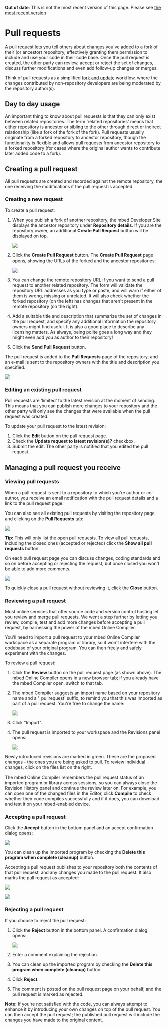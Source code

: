 <span class="warnings">**Out of date**: This is not the most recent version of this page. Please see [the most recent version](y)</span>
# Pull requests

A pull request lets you tell others about changes you've added to a fork of their (or ancestor) repository, effectively granting them permission to include and use your code in their code base. Once the pull request is created, the other party can review, accept or reject the set of changes, discuss further modifications and even add follow-up changes or merges.

Think of pull requests as a simplified [fork and update](collab_intro.md) workflow, where the changes contributed by non-repository developers are being moderated by the repository author(s).

## Day to day usage

An important thing to know about pull requests is that they can only exist between related repositories. The term 'related repositories' means that either repository is ancestor or sibling to the other through direct or indirect relationship (like a fork of the fork of the fork). Pull requests usually originate from a forked repository to ancestor repository, though the functionality is flexible and allows pull requests from ancestor repository to a forked repository (for cases where the original author wants to contribute later added code to a fork).

## Creating a pull request

All pull requests are created and recorded against the remote repository, the one receiving the modifications if the pull request is accepted.

### Creating a new request

To create a pull request:

1. When you publish a fork of another repository, the mbed Developer Site displays the ancestor repository under **Repository details**. If you are the repository owner, an additional **Create Pull Request** button will be displayed on top.

	<span class="images">![](images/repo_details.png)</span>

1. Click the **Create Pull Request** button. The **Create Pull Request** page opens, showing the URLs of the forked and the ancestor repositories:

	<span class="images">![](images/create_pull_request.png)</span>

1. You can change the remote repository URL if you want to send a pull request to another related repository. The form will validate the repository URL addresses as you type or paste, and will warn if either of them is wrong, missing or unrelated. It will also check whether the forked repository (on the left) has changes that aren't present in the remote repository (on the right).

1. Add a suitable title and description that summarize the set of changes in the pull request, and specify any additional information the repository owners might find useful. It is also a good place to describe any licensing matters. As always, being polite goes a long way and they might even add you as author to their repository!

1. Click the **Send Pull Request** button.

The pull request is added to the **Pull Requests** page of the repository, and an e-mail is sent to the repository owners with the title and description you specified.

<span class="images">![](images/pull_request_created.png)</span>

### Editing an existing pull request

Pull requests are 'limited' to the latest revision at the moment of sending. This means that you can publish more changes to your repository and the other party will only see the changes that were available when the pull request was created. 

To update your pull request to the latest revision:

1. Click the **Edit** button on the pull request page.
1. Check the **Update request to latest revision(s)?** checkbox.
1. Submit the edit. The other party is notified that you edited the pull request. 

## Managing a pull request you receive 

### Viewing pull requests 

When a pull request is sent to a repository to which you're author or co-author, you receive an email notification with the pull request details and a link to the pull request page. 

You can also see all existing pull requests by visiting the repository page and clicking on the **Pull Requests** tab:

<span class="images">![](images/open_pull_requests.png)</span>

<span class="tips">**Tip:** This will only list the open pull requests. To view all pull requests, including the closed ones (accepted or rejected) click the **Show all pull requests** button.</span>

On each pull request page you can discuss changes, coding standards and so on before accepting or rejecting the request, but once closed you won't be able to add more comments.

<span class="images">![](images/review_pull_request.png)</span>

To quickly close a pull request without reviewing it, click the **Close** button.

### Reviewing a pull request

Most online services that offer source code and version control hosting let you review and merge pull requests.
We went a step further by letting you review, compile, test and add more changes before accepting a pull request, by harnessing the power of the mbed Online Compiler.

You'll need to import a pull request to your mbed Online Compiler workspace as a separate program or library, so it won't interfere with the codebase of your original program. You can then freely and safely experiment with the changes.

To review a pull request:

1. Click the **Review** button on the pull request page (as shown above). The mbed Online Compiler opens in a new browser tab; if you already have the mbed Compiler open, switch to that tab.

1.  The mbed Compiler suggests an import name based on your repository name and a '_pullrequest' suffix, to remind you that this was imported as part of a pull request. You're free to change the name:

	<span class="images">![](images/import_pull_request.png)</span>

1. Click "Import".

1. The pull request is imported to your workspace and the Revisions panel opens:
	
	<span class="images">![](images/revision_history_pull_request.png)</span>

Newly introduced revisions are marked in green. These are the proposed changes - the ones you are being asked to pull. To review individual changes, click on the files list on the right. 

The mbed Online Compiler remembers the pull request status of an imported program or library across sessions, so you can always close the Revision History panel and continue the review later on. For example, you can open one of the changed files in the Editor, click **Compile** to check whether their code compiles successfully and if it does, you can download and test it on your mbed-enabled device.

### Accepting a pull request

Click the **Accept** button in the bottom panel and an accept confirmation dialog opens:

<span class="images">![](images/accept_pull_request.png)</span>

You can clean up the imported program by checking the **Delete this program when complete (cleanup)** button.

Accepting a pull request publishes to your repository both the contents of that pull request, and any changes you made to the pull request. It also marks the pull request as accepted:

<span class="images">![](images/pull_request_accepted.png)</span>

<span class="images">![](images/pull_request_closed.png)</span>


### Rejecting a pull request

If you choose to reject the pull request:

1. Click the **Reject** button in the bottom panel. A confirmation dialog opens:

	<span class="images">![](images/reject_pull_request.png)</span>

1. Enter a comment explaining the rejection. 

1. You can clean up the imported program by checking the **Delete this program when complete (cleanup)** button.

1. Click **Reject**.

1. The comment is posted on the pull request page on your behalf, and the pull request is marked as rejected.

<span class="notes">**Note:** If you're not satisfied with the code, you can always attempt to enhance it by introducing your own changes on top of the pull request. You can then accept the pull request; the published pull request will include the changes you have made to the original content.
</span>

